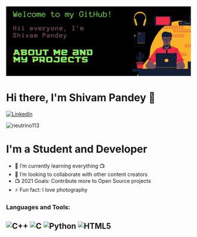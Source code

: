 
[![MasterHead](https://github.com/neutrino113/neutrino113/blob/main/ban.png)](https://www.linkedin.com/in/shivam-pandey-4b48291b9)

# Hi there, I'm Shivam Pandey 👋

[![LinkedIn](https://img.shields.io/badge/linkedin-%230077B5.svg?style=for-the-badge&logo=linkedin&logoColor=white)](https://www.linkedin.com/in/shivam-pandey-4b48291b9)
<p align="left"> <img src="https://komarev.com/ghpvc/?username=neutrino113&label=Profile%20views&color=0e75b6&style=flat" alt="neutrino113" /> </p>


# I'm a Student and Developer

- 🌱 I’m currently learning everything 📺
- 👯 I’m looking to collaborate with other content creators
- 📺 2021 Goals: Contribute more to Open Source projects
- ⚡ Fun fact: I love photography

### Languages and Tools:

![C++](https://img.shields.io/badge/c++-%2300599C.svg?style=for-the-badge&logo=c%2B%2B&logoColor=white) ![C](https://img.shields.io/badge/c-%2300599C.svg?style=for-the-badge&logo=c&logoColor=white) ![Python](https://img.shields.io/badge/python-3670A0?style=for-the-badge&logo=python&logoColor=ffdd54) ![HTML5](https://img.shields.io/badge/html5-%23E34F26.svg?style=for-the-badge&logo=html5&logoColor=white)
---

